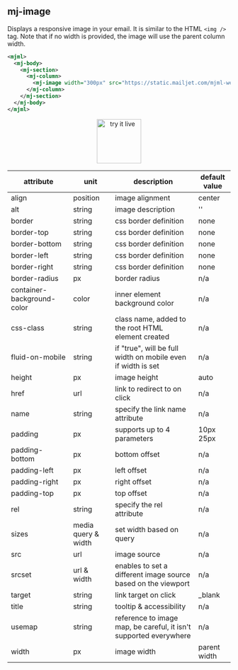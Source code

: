 ## mj-image

Displays a responsive image in your email. It is similar to the HTML `<img />` tag.
Note that if no width is provided, the image will use the parent column width.

```xml
<mjml>
  <mj-body>
    <mj-section>
      <mj-column>
        <mj-image width="300px" src="https://static.mailjet.com/mjml-website/documentation/image.png" />
      </mj-column>
    </mj-section>
  </mj-body>
</mjml>
```

<p style="text-align: center;" >
  <a href="https://mjml.io/try-it-live/components/image">
    <img width="100px" src="https://mjml.io/assets/img/svg/TRYITLIVE.svg" alt="try it live" />
  </a>
</p>


attribute                     | unit          | description                    | default value
------------------------------|---------------|--------------------------------|-----------------------------
align                         | position      | image alignment                | center
alt                           | string        | image description              | ''
border                        | string        | css border definition          | none
border-top                    | string        | css border definition          | none
border-bottom                 | string        | css border definition          | none
border-left                   | string        | css border definition          | none
border-right                  | string        | css border definition          | none
border-radius                 | px            | border radius                  | n/a
container-background-color    | color         | inner element background color | n/a
css-class                     | string        | class name, added to the root HTML element created | n/a
fluid-on-mobile               | string        | if "true", will be full width on mobile even if width is set | n/a
height                        | px            | image height                   | auto
href                          | url           | link to redirect to on click   | n/a
name                          | string        | specify the link name attribute | n/a
padding                       | px            | supports up to 4 parameters    | 10px 25px
padding-bottom                | px            | bottom offset                  | n/a
padding-left                  | px            | left offset                    | n/a
padding-right                 | px            | right offset                   | n/a
padding-top                   | px            | top offset                     | n/a
rel                           | string        | specify the rel attribute      | n/a
sizes                         | media query & width | set width based on query | n/a
src                           | url           | image source                   | n/a
srcset                        | url & width   | enables to set a different image source based on the viewport | n/a
target                        | string        | link target on click           | \_blank
title                         | string        | tooltip & accessibility        | n/a
usemap                        | string        | reference to image map, be careful, it isn't supported everywhere         | n/a
width                         | px            | image width                    | parent width
